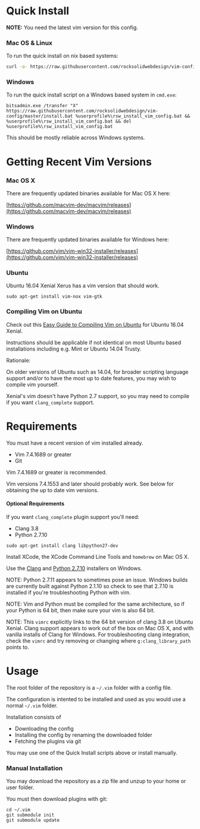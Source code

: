 # Quick Install

**NOTE:** You need the latest vim version for this config.

### Mac OS & Linux

To run the quick install on nix based systems:

```bash
curl -o- https://raw.githubusercontent.com/rocksolidwebdesign/vim-config/master/install.sh | bash
```

### Windows

To run the quick install script on a Windows based system in `cmd.exe`:

```
bitsadmin.exe /transfer "X" https://raw.githubusercontent.com/rocksolidwebdesign/vim-config/master/install.bat %userprofile%\rsw_install_vim_config.bat && %userprofile%\rsw_install_vim_config.bat && del %userprofile%\rsw_install_vim_config.bat
```

This should be mostly reliable across Windows systems.

# Getting Recent Vim Versions

### Mac OS X

There are frequently updated binaries available for Mac OS X here:

[https://github.com/macvim-dev/macvim/releases](https://github.com/macvim-dev/macvim/releases)

### Windows

There are frequently updated binaries available for Windows here:

[https://github.com/vim/vim-win32-installer/releases](https://github.com/vim/vim-win32-installer/releases)

### Ubuntu

Ubuntu 16.04 Xenial Xerus has a vim version that should work.

```
sudo apt-get install vim-nox vim-gtk
```

### Compiling Vim on Ubuntu

Check out this [Easy Guide to Compiling Vim on Ubuntu](https://github.com/rocksolidwebdesign/vim-config/wiki/Easy-Guide-to-Compiling-Vim-on-Ubuntu) for Ubuntu 16.04 Xenial.

Instructions should be applicable if not identical on most Ubuntu based installations including e.g. Mint or Ubuntu 14.04 Trusty.

Rationale:

On older versions of Ubuntu such as 14.04, for broader scripting language support and/or to have the most up to date features, you may wish to compile vim yourself.

Xenial's vim doesn't have Python 2.7 support, so you may need to compile if you want `clang_complete` support.

# Requirements

You must have a recent version of vim installed already.

- Vim 7.4.1689 or greater
- Git

Vim 7.4.1689 or greater is recommended.

Vim versions 7.4.1553 and later should probably work. See below for obtaining the up to date vim versions.

#### Optional Requirements

If you want `clang_complete` plugin support you'll need:

- Clang 3.8
- Python 2.7.10

```
sudo apt-get install clang libpython27-dev
```

Install XCode, the XCode Command Line Tools and `homebrew` on Mac OS X.

Use the [Clang](http://llvm.org/releases/download.html) and [Python 2.7.10](https://www.python.org/downloads/release/python-2710/) installers on Windows.

NOTE: Python 2.7.11 appears to sometimes pose an issue. Windows builds are currently built against Python 2.1.10 so check to see that 2.7.10 is installed if you're troubleshooting Python with vim.

NOTE: Vim and Python must be compiled for the same architecture, so if your Python is 64 bit, then make sure your vim is also 64 bit.

NOTE: This `vimrc` explicitly links to the 64 bit version of clang 3.8 on Ubuntu Xenial. Clang support appears to work out of the box on Mac OS X, and with vanilla installs of Clang for Windows. For troubleshooting clang integration, check the `vimrc` and try removing or changing where `g:clang_library_path` points to.

# Usage

The root folder of the repository is a `~/.vim` folder with a config file.

The configuration is intented to be installed and used as you would use a normal `~/.vim` folder.

Installation consists of
  - Downloading the config
  - Installing the config by renaming the downloaded folder
  - Fetching the plugins via git

You may use one of the Quick Install scripts above or install manually.

### Manual Installation

You may download the repository as a zip file and unzup to your home or user folder.

You must then download plugins with git:

```
cd ~/.vim
git submodule init
git submodule update
```
